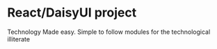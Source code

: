 # React/DaisyUI project
Technology Made easy. Simple to follow modules for the technological illiterate 

